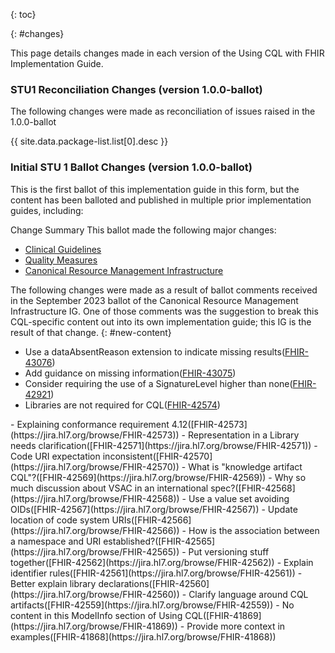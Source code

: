 {: toc}

{: #changes}

This page details changes made in each version of the Using CQL with FHIR Implementation Guide.
### STU1 Reconciliation Changes (version 1.0.0-ballot)

The following changes were made as reconciliation of issues raised in the 1.0.0-ballot

{{ site.data.package-list.list[0].desc }}

### Initial STU 1 Ballot Changes (version 1.0.0-ballot)

This is the first ballot of this implementation guide in this form, but the content has been balloted and published in multiple prior implementation guides, including:

Change Summary
This ballot made the following major changes:

* [Clinical Guidelines](http://hl7.org/fhir/uv/cpg/libraries.html)
* [Quality Measures](https://hl7.org/fhir/us/cqfmeasures/using-cql.html)
* [Canonical Resource Management Infrastructure](http://hl7.org/fhir/uv/crmi/2023Sep/using-cql.html)

The following changes were made as a result of ballot comments received in the September 2023 ballot of the Canonical Resource Management Infrastructure IG. One of those comments was the suggestion to break this CQL-specific content out into its own implementation guide; this IG is the result of that change.
{: #new-content}
- Use a dataAbsentReason extension to indicate missing results([FHIR-43076](https://jira.hl7.org/browse/FHIR-43076))
- Add guidance on missing information([FHIR-43075](https://jira.hl7.org/browse/FHIR-43075))
- Consider requiring the use of a SignatureLevel higher than none([FHIR-42921](https://jira.hl7.org/browse/FHIR-42921))
- Libraries are not required for CQL([FHIR-42574](https://jira.hl7.org/browse/FHIR-42574))
<div class="new-content"></div>
- Explaining conformance requirement 4.12([FHIR-42573](https://jira.hl7.org/browse/FHIR-42573))
- Representation in a Library needs clarification([FHIR-42571](https://jira.hl7.org/browse/FHIR-42571))
- Code URI expectation inconsistent([FHIR-42570](https://jira.hl7.org/browse/FHIR-42570))
- What is "knowledge artifact CQL"?([FHIR-42569](https://jira.hl7.org/browse/FHIR-42569))
- Why so much discussion about VSAC in an international spec?([FHIR-42568](https://jira.hl7.org/browse/FHIR-42568))
- Use a value set avoiding OIDs([FHIR-42567](https://jira.hl7.org/browse/FHIR-42567))
- Update location of code system URIs([FHIR-42566](https://jira.hl7.org/browse/FHIR-42566))
- How is the association between a namespace and URI established?([FHIR-42565](https://jira.hl7.org/browse/FHIR-42565))
- Put versioning stuff together([FHIR-42562](https://jira.hl7.org/browse/FHIR-42562))
- Explain identifier rules([FHIR-42561](https://jira.hl7.org/browse/FHIR-42561))
- Better explain library declarations([FHIR-42560](https://jira.hl7.org/browse/FHIR-42560))
- Clarify language around CQL artifacts([FHIR-42559](https://jira.hl7.org/browse/FHIR-42559))
- No content in this ModelInfo section of Using CQL([FHIR-41869](https://jira.hl7.org/browse/FHIR-41869))
- Provide more context in examples([FHIR-41868](https://jira.hl7.org/browse/FHIR-41868))
